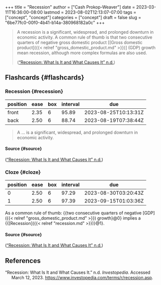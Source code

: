 +++
title = "Recession"
author = ["Cash Prokop-Weaver"]
date = 2023-03-11T16:36:00-08:00
lastmod = 2023-08-02T12:13:07-07:00
tags = ["concept", "concept"]
categories = ["concept"]
draft = false
slug = "6be77fc0-00f0-4b41-b14a-380968182a0c"
+++

> A recession is a significant, widespread, and prolonged downturn in economic activity. A common rule of thumb is that two consecutive quarters of negative gross domestic product [[Gross domestic product]({{< relref "gross_domestic_product.md" >}})] (GDP) growth mean recession, although more complex formulas are also used.
>
> (<a href="#citeproc_bib_item_1">“Recession: What Is It and What Causes It” n.d.</a>)


## Flashcards {#flashcards}


### Recession {#recession}

| position | ease | box | interval | due                  |
|----------|------|-----|----------|----------------------|
| front    | 2.35 | 6   | 95.89    | 2023-08-25T10:13:31Z |
| back     | 2.50 | 6   | 88.74    | 2023-08-19T07:38:44Z |

> A ... is a significant, widespread, and prolonged downturn in economic activity.


#### Source {#source}

(<a href="#citeproc_bib_item_1">“Recession: What Is It and What Causes It” n.d.</a>)


### Cloze {#cloze}

| position | ease | box | interval | due                  |
|----------|------|-----|----------|----------------------|
| 0        | 2.50 | 6   | 97.29    | 2023-08-30T03:20:43Z |
| 1        | 2.50 | 6   | 97.39    | 2023-09-15T01:03:36Z |

As a common rule of thumb: {{two consecutive quarters of negative [GDP]({{< relref "gross_domestic_product.md" >}}) growth}@0} implies a {{[Recession]({{< relref "recession.md" >}})}@1}.


#### Source {#source}

(<a href="#citeproc_bib_item_1">“Recession: What Is It and What Causes It” n.d.</a>)

## References

<style>.csl-entry{text-indent: -1.5em; margin-left: 1.5em;}</style><div class="csl-bib-body">
  <div class="csl-entry"><a id="citeproc_bib_item_1"></a>“Recession: What Is It and What Causes It.” n.d. <i>Investopedia</i>. Accessed March 12, 2023. <a href="https://www.investopedia.com/terms/r/recession.asp">https://www.investopedia.com/terms/r/recession.asp</a>.</div>
</div>
